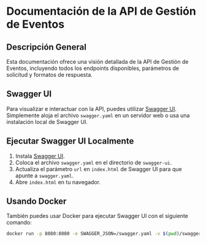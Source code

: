 # Documentación de la API de Gestión de Eventos

## Descripción General

Esta documentación ofrece una visión detallada de la API de Gestión de Eventos, incluyendo todos los endpoints disponibles, parámetros de solicitud y formatos de respuesta.

## Swagger UI

Para visualizar e interactuar con la API, puedes utilizar [Swagger UI](https://swagger.io/tools/swagger-ui/). Simplemente aloja el archivo `swagger.yaml` en un servidor web o usa una instalación local de Swagger UI.

## Ejecutar Swagger UI Localmente

1. Instala [Swagger UI](https://swagger.io/tools/swagger-ui/).
2. Coloca el archivo `swagger.yaml` en el directorio de `swagger-ui`.
3. Actualiza el parámetro `url` en `index.html` de Swagger UI para que apunte a `swagger.yaml`.
4. Abre `index.html` en tu navegador.

## Usando Docker

También puedes usar Docker para ejecutar Swagger UI con el siguiente comando:

```bash
docker run -p 8080:8080 -e SWAGGER_JSON=/swagger.yaml -v $(pwd)/swagger.yaml:/swagger.yaml swaggerapi/swagger-ui
